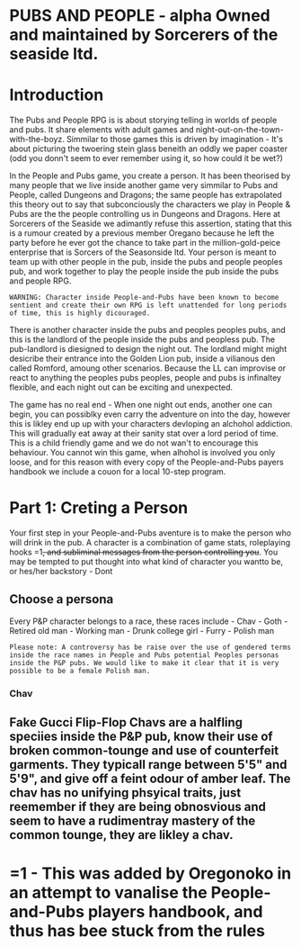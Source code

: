 PUBS AND PEOPLE - alpha
Owned and maintained by Sorcerers of the seaside ltd.
======================================================

# Introduction
The Pubs and People RPG is is about storying telling in worlds of people and pubs. It share elements with adult games and night-out-on-the-town-with-the-boyz. Simmilar to those games this is driven by imagination - It's about picturing the twoering stein glass beneith an oddly we paper coaster (odd you donn't seem to ever remember using it, so how could it be wet?)

In the People and Pubs game, you create a person. It has been theorised by many people that we live inside another game very simmilar to Pubs and People, called Dungeons and Dragons; the same people has extrapolated this theory out to say that subconciously the characters we play in People & Pubs are the the people controlling us in Dungeons and Dragons. Here at Sorcerers of the Seaside we adimantly refuse this assertion, stating that this is a rumour created by a previous member Oregano because he left the party before he ever got the chance to take part in the million-gold-peice enterprise that is Sorcers of the Seasonside ltd. Your person is meant to team up with other people in the pub, inside the pubs and people peoples pub, and work together to play the people inside the pub inside the pubs and people RPG.

```
WARNING: Character inside People-and-Pubs have been known to become sentient and create their own RPG is left unattended for long periods of time, this is highly dicouraged. 
```

There is another character inside the pubs and peoples peoples pubs, and this is the landlord of the people inside the pubs and peopless pub. The pub-landlord is diesigned to design the night out. The lordland might might desicribe their entrance into the Golden Lion pub, inside a vilianous den called Romford, amoung other scenarios. Because the LL can improvise or react to anything the peoples pubs peoples, people and pubs is infinaltey flexible, and each night out can be exciting and unexpected.

The game has no real end - When one night out ends, another one can begin, you can possiblky even carry the adventure on into the day, however this is likley end up up with your characters devloping an alchohol addiction. This will gradually eat away at their sanity stat over a lord period of time. This is a child friendly game and we do not wan't to encourage this behaviour. You cannot win this game, when alhohol is involved you only loose, and for this reason with every copy of the People-and-Pubs payers handbook we include a couon for a local 10-step program.

# Part 1: Creting a Person
Your first step in your People-and-Pubs aventure is to make the person who will drink in the pub. A character is a combination of game stats, roleplaying hooks =1~~, and subliminal messages from the person controlling you~~. You may be tempted to put thought into what kind of character you wantto be, or hes/her backstory - Dont

## Choose a persona
Every P&P character belongs to a race, these races include
	- Chav
	- Goth
	- Retired old man
	- Working man
	- Drunk college girl
	- Furry
	- Polish man

```
Please note: A controversy has be raise over the use of gendered terms inside the race names in People and Pubs potential Peoples personas inside the P&P pubs. We would like to make it clear that it is very possible to be a female Polish man. 
```

### Chav

**Fake Gucci Flip-Flop**
Chavs are a halfling speciies inside the P&P pub, know their use of broken common-tounge and use of counterfeit garments. They typicall range between 5'5" and 5'9", and give off a feint odour of amber leaf. The chav has no unifying phsyical traits, just reemember if they are being obnosvious and seem to have a rudimentray mastery of the common tounge, they are likley a chav. 
---
=1 - This was added by Oregonoko in an attempt to vanalise the People-and-Pubs players handbook, and thus has bee stuck from the rules
= 
